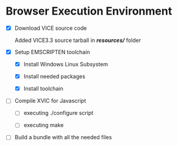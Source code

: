 
# Browser Execution Environment
 - [x] Download VICE source code
 
   Added VICE3.3 source tarball in ***resources/*** folder
        
  - [x] Setup EMSCRIPTEN toolchain
    - [x] Install Windows Linux Subsystem
    - [x] Install needed packages
    - [x] Install toolchain
    
    
 - [ ] Compile XVIC for Javascript
   - [ ] executing ./configure script
   - [ ] executing make
   
   
 - [ ] Build a bundle with all the needed files

